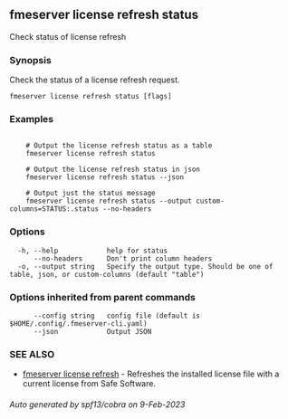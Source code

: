 ## fmeserver license refresh status

Check status of license refresh

### Synopsis

Check the status of a license refresh request.

```
fmeserver license refresh status [flags]
```

### Examples

```

	# Output the license refresh status as a table
	fmeserver license refresh status
	
	# Output the license refresh status in json
	fmeserver license refresh status --json
	
	# Output just the status message
	fmeserver license refresh status --output custom-columns=STATUS:.status --no-headers
```

### Options

```
  -h, --help            help for status
      --no-headers      Don't print column headers
  -o, --output string   Specify the output type. Should be one of table, json, or custom-columns (default "table")
```

### Options inherited from parent commands

```
      --config string   config file (default is $HOME/.config/.fmeserver-cli.yaml)
      --json            Output JSON
```

### SEE ALSO

* [fmeserver license refresh](fmeserver_license_refresh.md)	 - Refreshes the installed license file with a current license from Safe Software.

###### Auto generated by spf13/cobra on 9-Feb-2023
